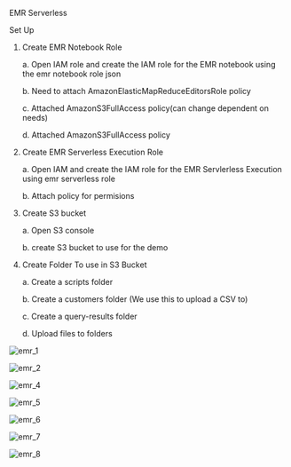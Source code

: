 EMR Serverless

Set Up
1.	Create EMR Notebook Role

	a.	Open IAM role and create the IAM role for the EMR notebook using the emr notebook role json
	
	b.	Need to attach AmazonElasticMapReduceEditorsRole policy

	c.	Attached AmazonS3FullAccess policy(can change dependent on needs)
	
	d.	Attached AmazonS3FullAccess policy

2.	Create EMR Serverless Execution Role

	a.	Open IAM and create the IAM role for the EMR Servlerless Execution using emr serverless role
	
	b.	Attach policy for permisions
	
3.	Create S3 bucket

	a.	Open S3 console
	
	b.	create S3 bucket to use for the demo

4.	Create Folder To use in S3 Bucket

	a.	Create a scripts folder
	
	b.	Create a customers folder (We use this to upload a CSV to)
	
	c.	Create a query-results folder
	
	d.	Upload files to folders

![emr_1](https://user-images.githubusercontent.com/64408106/230758360-4824c1b8-06a6-4c6a-ac04-c2393ce0bd3b.jpg)

![emr_2](https://user-images.githubusercontent.com/64408106/230758373-542e3a01-bfac-4edc-8c8e-f9ad7f46f633.jpg)

![emr_4](https://user-images.githubusercontent.com/64408106/230758384-25099fdc-43cb-465c-a11f-8052051b2caf.jpg)

![emr_5](https://user-images.githubusercontent.com/64408106/230758393-f9545ea1-4827-4985-8734-6fd73a16f387.jpg)

![emr_6](https://user-images.githubusercontent.com/64408106/230758409-e6d34768-1d9a-4192-b4bd-3db7a3d0a54e.jpg)

![emr_7](https://user-images.githubusercontent.com/64408106/230758430-50f83861-c389-4984-ab15-27a397d82012.jpg)

![emr_8](https://user-images.githubusercontent.com/64408106/230758441-f432ef12-a666-474c-a909-816601964f9e.jpg)











